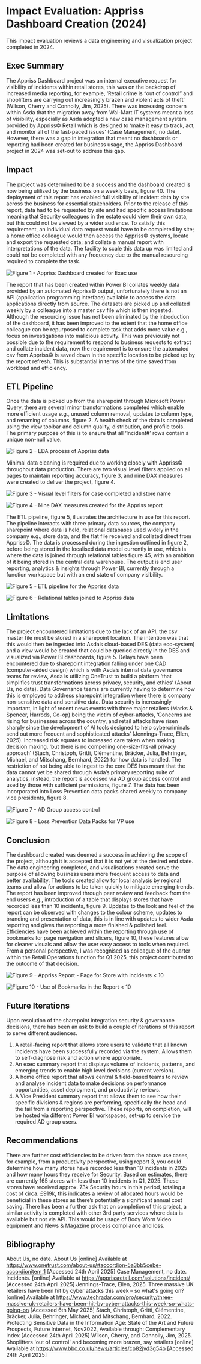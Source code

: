 # Impact Evaluation: Appriss Dashboard Creation (2024)
This impact evaluation reviews a data engineering and visualization project completed in 2024. 

## Exec Summary
The Appriss Dashboard project was an internal executive request for visibility of incidents within retail stores, this was on the backdrop of increased media reporting, for example, ‘Retail crime is “out of control” and shoplifters are carrying out increasingly brazen and violent acts of theft’ (Wilson, Cherry and Connolly, Jim, 2025). There was increasing concern within Asda that the migration away from Wal-Mart IT systems meant a loss of visibility, especially as Asda adopted a new case management system provided by Appriss© Retail which is designed to ‘make it easy to track, act, and monitor all of the fast-paced issues’ (Case Management, no date). However, there was a gap in integration that meant no dashboards or reporting had been created for business usage, the Appriss Dashboard project in 2024 was set-out to address this gap.

## Impact
The project was determined to be a success and the dashboard created is now being utilised by the business on a weekly basis, figure 40. The deployment of this report has enabled full visibility of incident data by site across the business for essential stakeholders. Prior to the release of this report, data had to be requested by site and had specific access limitations meaning that Security colleagues in the estate could view their own data, but this could not be viewed by a wider audience. To satisfy this requirement, an individual data request would have to be completed by site; a home office colleague would then access the Appriss© systems, locate and export the requested data; and collate a manual report with interpretations of the data. The facility to scale this data up was limited and could not be completed with any frequency due to the manual resourcing required to complete the task.

![Figure 1 - Appriss Dashboard created for Exec use](assets/Picture1.png) 

The report that has been created within Power BI collates weekly data provided by an automated Appriss© output, unfortunately there is not an API (application programming interface) available to access the data applications directly from source. The datasets are picked up and collated weekly by a colleague into a master csv file which is then ingested. Although the resourcing issue has not been eliminated by the introduction of the dashboard, it has been improved to the extent that the home office colleague can be repurposed to complete task that adds more value e.g., focus on investigations into malicious activity. This was previously not possible due to the requirement to respond to business requests to extract and collate incident data, now the requirement is to ensure the automated csv from Appriss© is saved down in the specific location to be picked up by the report refresh. This is substantial in terms of the time saved from workload and efficiency.

## ETL Pipeline 
Once the data is picked up from the sharepoint through Microsoft Power Query, there are several minor transformations completed which enable more efficient usage e.g., unused column removal, updates to column type, and renaming of columns, figure 2. A health check of the data is completed using the view toolbar and column quality, distribution, and profile tools. The primary purpose of this is to ensure that all ‘Incident#’ rows contain a unique non-null value.

![Figure 2 - EDA process of Appriss data](assets/Picture2.png) 

Minimal data cleaning is required due to working closely with Appriss© throughout data production. There are two visual level filters applied on all pages to maintain reporting accuracy, figure 3, and nine DAX measures were created to deliver the project, figure 4.

![Figure 3 - Visual level filters for case completed and store name](assets/Picture3.png) 

![Figure 4 - Nine DAX measures created for the Appriss report](assets/Picture4.png) 

The ETL pipeline, figure 5, illustrates the architecture in use for this report. The pipeline interacts with three primary data sources, the company sharepoint where data is held, relational databases used widely in the company e.g., store data, and the flat file received and collated direct from Appriss©. The data is processed during the ingestion outlined in figure 2, before being stored in the localised data model currently in use, which is where the data is joined through relational tables figure 45, with an ambition of it being stored in the central data warehouse. The output is end user reporting, analytics & insights through Power BI, currently through a function workspace but with an end state of company visibility.  

![Figure 5 - ETL pipeline for the Appriss data](assets/Picture5.png) 

![Figure 6 - Relational tables joined to Appriss data](assets/Picture6.png) 

## Limitations
The project encountered limitations due to the lack of an API, the csv master file must be stored in a sharepoint location. The intention was that this would then be ingested into Asda’s cloud-based DES (data eco-system) and a view would be created that could be queried directly in the DES and visualized via Power BI dashboards, figure 5. Delays have been encountered due to sharepoint integration falling under one CAD (computer-aided design) which is with Asda’s internal data governance teams for review, Asda is utilizing OneTrust to build a platform ‘that simplifies trust transformations across privacy, security, and ethics’ (About Us, no date). Data Governance teams are currently having to determine how this is employed to address sharepoint integration where there is company non-sensitive data and sensitive data. Data security is increasingly important, in light of recent news events with three major retailers (Marks & Spencer, Harrods, Co-op) being the victim of cyber-attacks, ‘Concerns are rising for businesses across the country, and retail attacks have risen sharply since the development of AI tools designed to help cybercriminals send out more frequent and sophisticated attacks’ (Jennings-Trace, Ellen, 2025). Increased risk equates to increased care taken when making decision making, ‘but there is no compelling one-size-fits-all privacy approach’ (Stach, Christoph, Gritti, Clémentine, Bräcker, Julia, Behringer, Michael, and Mitschang, Bernhard, 2022) for how data is handled. The restriction of not being able to ingest to the core DES has meant that the data cannot yet be shared through Asda’s primary reporting suite of analytics, instead, the report is accessed via AD group access control and used by those with sufficient permissions, figure 7. The data has been incorporated into Loss Prevention data packs shared weekly to company vice presidents, figure 8.

![Figure 7 - AD Group access control](assets/Picture7.png)

![Figure 8 - Loss Prevention Data Packs for VP use](assets/Picture8.png)

## Conclusion
The dashboard created was deemed a success in achieving the scope of the project, although it is accepted that it is not yet at the desired end state. The data engineering completed, and visualisations created serve the purpose of allowing business users more frequent access to data and better availability. The tools created allow for local analysis by regional teams and allow for actions to be taken quickly to mitigate emerging trends. The report has been improved through peer review and feedback from the end users e.g., introduction of a table that displays stores that have recorded less than 10 incidents, figure 9. Updates to the look and feel of the report can be observed with changes to the colour scheme, updates to branding and presentation of data, this is in line with updates to wider Asda reporting and gives the reporting a more finished & polished feel. Efficiencies have been achieved within the reporting through use of bookmarks for page navigation and slicers, figure 10, these features allow for cleaner visuals and allow the user easy access to tools when required. From a personal perspective, I was recognised as colleague of the quarter within the Retail Operations function for Q1 2025, this project contributed to the outcome of that decision.

![Figure 9 - Appriss Report - Page for Store with Incidents < 10](assets/Picture9.png)

![Figure 10 - Use of Bookmarks in the Report < 10](assets/Picture10.png)

## Future Iterations
Upon resolution of the sharepoint integration security & governance decisions, there has been an ask to build a couple of iterations of this report to serve different audiences. 
1.	A retail-facing report that allows store users to validate that all known incidents have been successfully recorded via the system. Allows them to self-diagnose risk and action where appropriate.
2.	An exec summary report that displays volume of incidents, patterns, and emerging trends to enable high level decisions (current version).
3.	A home office report that allows central & field-based teams to review and analyse incident data to make decisions on performance opportunities, asset deployment, and productivity reviews. 
4.	A Vice President summary report that allows them to see how their specific divisions & regions are performing, specifically the head and the tail from a reporting perspective. 
These reports, on completion, will be hosted via different Power BI workspaces, set-up to service the required AD group users.

## Recommendations
There are further cost efficiencies to be driven from the above use cases, for example, from a productivity perspective, using report 3, you could determine how many stores have recorded less than 10 incidents in 2025 and how many hours they receive for Security. Based on estimates, there are currently 165 stores with less than 10 incidents in Q1, 2025. These stores have received approx. 73k Security hours in this period, totaling a cost of circa. £919k, this indicates a review of allocated hours would be beneficial in these stores as there’s potentially a significant annual cost saving. There has been a further ask that on completion of this project, a similar activity is completed with other 3rd party services where data is available but not via API. This would be usage of Body Worn Video equipment and News & Magazine process compliance and loss. 

## Bibliography
About Us, no date. About Us [online] Available at https://www.onetrust.com/about-us/#accordion-5a3bb5cebe-accordionitem_1 [Accessed 24th April 2025]
Case Management, no date. Incidents. [online] Available at https://apprissretail.com/solutions/incident/ [Accessed 24th April 2025]
Jennings-Trace, Ellen, 2025. Three massive UK retailers have been hit by cyber attacks this week – so what's going on? [online] Available at https://www.techradar.com/pro/security/three-massive-uk-retailers-have-been-hit-by-cyber-attacks-this-week-so-whats-going-on [Accessed 6th May 2025] 
Stach, Christoph, Gritti, Clémentine, Bräcker, Julia, Behringer, Michael, and Mitschang, Bernhard, 2022. Protecting Sensitive Data in the Information Age: State of the Art and Future Prospects, Future Internet, Nov2022, Available through: Complementary Index [Accessed 24th April 2025]
Wilson, Cherry, and Connolly, Jim, 2025. Shoplifters 'out of control' and becoming more brazen, say retailers [online] Available at https://www.bbc.co.uk/news/articles/cp82jvd3g54o [Accessed 24th April 2025]
